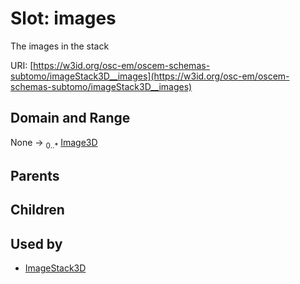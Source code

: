 
# Slot: images

The images in the stack

URI: [https://w3id.org/osc-em/oscem-schemas-subtomo/imageStack3D__images](https://w3id.org/osc-em/oscem-schemas-subtomo/imageStack3D__images)


## Domain and Range

None &#8594;  <sub>0..\*</sub> [Image3D](Image3D.md)

## Parents


## Children


## Used by

 * [ImageStack3D](ImageStack3D.md)
